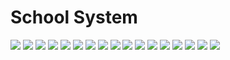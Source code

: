 # School System

<img src="discover/2.jpeg">
<img src="discover/dashboard.png">
<img src="discover/1.jpeg">
<img src="discover/3.jpeg">
<img src="discover/4.jpg">
<img src="discover/5.jpg">
<img src="discover/6.jpeg">
<img src="discover/7.jpg">
<img src="discover/8.jpg">
<img src="discover/9.jpg">
<img src="discover/10.jpg">
<img src="discover/11.jpg">
<img src="discover/12.jpg">
<img src="discover/14.jpg">
<img src="discover/15.jpeg">
<img src="discover/16.jpeg">
<img src="discover/17.jpeg">
<!-- <img src="11.jpeg"> -->
